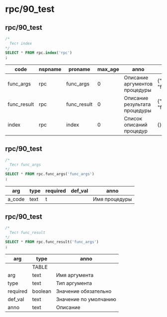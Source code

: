 #  rpc/90_test
## rpc/90_test

```sql
/*
  Тест index
*/
SELECT * FROM rpc.index('rpc')
;
```
|   code     | nspname |   proname   | max_age |             anno              |         sample          | is_ro 
|------------|---------|-------------|---------|-------------------------------|-------------------------|-------
|func_args   | rpc     | func_args   |       0 | Описание аргументов процедуры | {"a_code": "func_args"} | t
|func_result | rpc     | func_result |       0 | Описание результата процедуры | {"a_code": "func_args"} | t
|index       | rpc     | index       |       0 | Список описаний процедур      | {}                      | t

## rpc/90_test

```sql
/*
  Тест func_args
*/
SELECT * FROM rpc.func_args('func_args')
;
```
| arg   | type | required | def_val |     anno      
|-------|------|----------|---------|---------------
|a_code | text | t        |         | Имя процедуры

## rpc/90_test

```sql
/*
  Тест func_result
*/
SELECT * FROM rpc.func_result('func_args')
;
```
|  arg    |  type   |         anno          
|---------|---------|-----------------------
|         | TABLE   | 
|arg      | text    | Имя аргумента
|type     | text    | Тип аргумента
|required | boolean | Значение обязательно
|def_val  | text    | Значение по умолчанию
|anno     | text    | Описание


